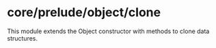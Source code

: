 # core/prelude/object/clone

This module extends the Object constructor with methods to clone data structures.
